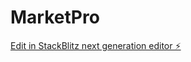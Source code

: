 # MarketPro

[Edit in StackBlitz next generation editor ⚡️](https://stackblitz.com/~/github.com/SupDhemon/MarketPro)